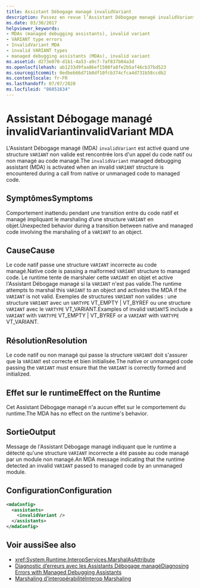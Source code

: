 ```yaml
---
title: Assistant Débogage managé invalidVariant
description: Passez en revue l’Assistant Débogage managé invalidVariant, qui est appelé en cas de détection d’un VARIANT non valide dans un appel du code natif/non managé au code managé.
ms.date: 03/30/2017
helpviewer_keywords:
- MDAs (managed debugging assistants), invalid variant
- VARIANT type errors
- InvalidVariant MDA
- invalid VARIANT types
- managed debugging assistants (MDAs), invalid variant
ms.assetid: d273e070-d1b1-4a53-a9c7-7af837b04a3d
ms.openlocfilehash: ab1233d9faa86ef1508fa8fe2b5af46cb37bd523
ms.sourcegitcommit: 0edbeb66d71b8df10fcb374cfca4d731b58ccdb2
ms.contentlocale: fr-FR
ms.lasthandoff: 07/07/2020
ms.locfileid: "86051634"
---
```

# <a name="invalidvariant-mda"></a><span data-ttu-id="e97f3-103">Assistant Débogage managé invalidVariant</span><span class="sxs-lookup"><span data-stu-id="e97f3-103">invalidVariant MDA</span></span>
<span data-ttu-id="e97f3-104">L'Assistant Débogage managé (MDA) `invalidVariant` est activé quand une structure `VARIANT` non valide est rencontrée lors d'un appel du code natif ou non managé au code managé.</span><span class="sxs-lookup"><span data-stu-id="e97f3-104">The `invalidVariant` managed debugging assistant (MDA) is activated when an invalid `VARIANT` structure is encountered during a call from native or unmanaged code to managed code.</span></span>  
  
## <a name="symptoms"></a><span data-ttu-id="e97f3-105">Symptômes</span><span class="sxs-lookup"><span data-stu-id="e97f3-105">Symptoms</span></span>  
 <span data-ttu-id="e97f3-106">Comportement inattendu pendant une transition entre du code natif et managé impliquant le marshaling d’une structure `VARIANT` en objet.</span><span class="sxs-lookup"><span data-stu-id="e97f3-106">Unexpected behavior during a transition between native and managed code involving the marshaling of a `VARIANT` to an object.</span></span>  
  
## <a name="cause"></a><span data-ttu-id="e97f3-107">Cause</span><span class="sxs-lookup"><span data-stu-id="e97f3-107">Cause</span></span>  
 <span data-ttu-id="e97f3-108">Le code natif passe une structure `VARIANT` incorrecte au code managé.</span><span class="sxs-lookup"><span data-stu-id="e97f3-108">Native code is passing a malformed `VARIANT` structure to managed code.</span></span>  <span data-ttu-id="e97f3-109">Le runtime tente de marshaler cette `VARIANT` en objet et active l'Assistant Débogage managé si la `VARIANT` n'est pas valide.</span><span class="sxs-lookup"><span data-stu-id="e97f3-109">The runtime attempts to marshal this `VARIANT` to an object and activates the MDA if the `VARIANT` is not valid.</span></span> <span data-ttu-id="e97f3-110">Exemples de structures `VARIANT` non valides : une structure `VARIANT` avec un `VARTYPE` VT_EMPTY &#124; VT_BYREF ou une structure `VARIANT` avec le `VARTYPE` VT_VARIANT.</span><span class="sxs-lookup"><span data-stu-id="e97f3-110">Examples of invalid `VARIANT`S include a `VARIANT` with `VARTYPE` VT_EMPTY &#124; VT_BYREF or a `VARIANT` with `VARTYPE` VT_VARIANT.</span></span>  
  
## <a name="resolution"></a><span data-ttu-id="e97f3-111">Résolution</span><span class="sxs-lookup"><span data-stu-id="e97f3-111">Resolution</span></span>  
 <span data-ttu-id="e97f3-112">Le code natif ou non managé qui passe la structure `VARIANT` doit s'assurer que la `VARIANT` est correcte et bien initialisée.</span><span class="sxs-lookup"><span data-stu-id="e97f3-112">The native or unmanaged code passing the `VARIANT` must ensure that the `VARIANT` is correctly formed and initialized.</span></span>  
  
## <a name="effect-on-the-runtime"></a><span data-ttu-id="e97f3-113">Effet sur le runtime</span><span class="sxs-lookup"><span data-stu-id="e97f3-113">Effect on the Runtime</span></span>  
 <span data-ttu-id="e97f3-114">Cet Assistant Débogage managé n'a aucun effet sur le comportement du runtime.</span><span class="sxs-lookup"><span data-stu-id="e97f3-114">The MDA has no effect on the runtime's behavior.</span></span>  
  
## <a name="output"></a><span data-ttu-id="e97f3-115">Sortie</span><span class="sxs-lookup"><span data-stu-id="e97f3-115">Output</span></span>  
 <span data-ttu-id="e97f3-116">Message de l'Assistant Débogage managé indiquant que le runtime a détecté qu'une structure `VARIANT` incorrecte a été passée au code managé par un module non managé.</span><span class="sxs-lookup"><span data-stu-id="e97f3-116">An MDA message indicating that the runtime detected an invalid `VARIANT` passed to managed code by an unmanaged module.</span></span>  
  
## <a name="configuration"></a><span data-ttu-id="e97f3-117">Configuration</span><span class="sxs-lookup"><span data-stu-id="e97f3-117">Configuration</span></span>  
  
```xml  
<mdaConfig>  
  <assistants>  
    <invalidVariant />  
  </assistants>  
</mdaConfig>  
```  
  
## <a name="see-also"></a><span data-ttu-id="e97f3-118">Voir aussi</span><span class="sxs-lookup"><span data-stu-id="e97f3-118">See also</span></span>

- <xref:System.Runtime.InteropServices.MarshalAsAttribute>
- [<span data-ttu-id="e97f3-119">Diagnostic d’erreurs avec les Assistants Débogage managé</span><span class="sxs-lookup"><span data-stu-id="e97f3-119">Diagnosing Errors with Managed Debugging Assistants</span></span>](diagnosing-errors-with-managed-debugging-assistants.md)
- [<span data-ttu-id="e97f3-120">Marshaling d’interopérabilité</span><span class="sxs-lookup"><span data-stu-id="e97f3-120">Interop Marshaling</span></span>](../interop/interop-marshaling.md)
